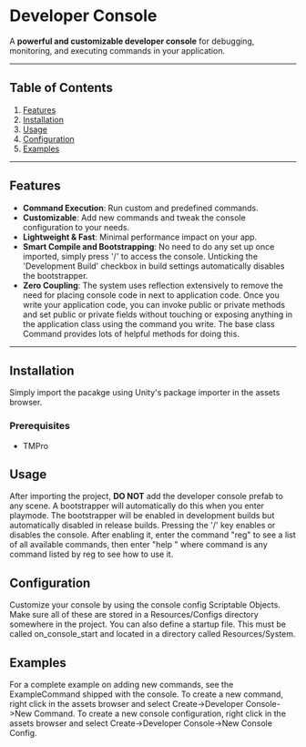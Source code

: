 # Developer Console

A **powerful and customizable developer console** for debugging, monitoring, and executing commands in your application.

---

## Table of Contents

1. [Features](#features)  
2. [Installation](#installation)  
3. [Usage](#usage)  
4. [Configuration](#configuration)  
5. [Examples](#examples)  

---

## Features

- **Command Execution**: Run custom and predefined commands.  
- **Customizable**: Add new commands and tweak the console configuration to your needs.  
- **Lightweight & Fast**: Minimal performance impact on your app.  
- **Smart Compile and Bootstrapping**: No need to do any set up once imported, simply press '/' to access the console. Unticking the 'Development Build' checkbox in build settings automatically disables the bootstrapper.
- **Zero Coupling**: The system uses reflection extensively to remove the need for placing console code in next to application code. Once you write your application code, you can invoke public or private methods and set public or private fields without touching or exposing anything in the application class using the command you write. The base class Command provides lots of helpful methods for doing this.

---

## Installation

Simply import the pacakge using Unity's package importer in the assets browser.

### Prerequisites
- TMPro

## Usage
After importing the project, **DO NOT** add the developer console prefab to any scene. A bootstrapper will automatically do this when you enter playmode. The bootstrapper will be enabled in development builds but automatically disabled in release builds. 
Pressing the '/' key enables or disables the console. After enabling it, enter the command "reg" to see a list of all available commands, then enter "help <command>" where command is any command listed by reg to see how to use it.

## Configuration
Customize your console by using the console config Scriptable Objects. Make sure all of these are stored in a Resources/Configs directory somewhere in the project. You can also define a startup file. This 
must be called on_console_start and located in a directory called Resources/System.

## Examples
For a complete example on adding new commands, see the ExampleCommand shipped with the console. To create a new command, right click in the assets browser and select Create->Developer Console->New Command. 
To create a new console configuration, right click in the assets browser and select Create->Developer Console->New Console Config. 